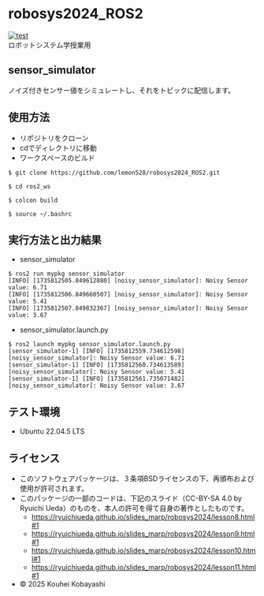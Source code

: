 # robosys2024_ROS2
[![test](https://github.com/lemon528/robosys2024/actions/workflows/test.yml/badge.svg)](https://github.com/lemon528/robosys2024/actions/workflows/test.yml)  
ロボットシステム学授業用

## sensor_simulator
ノイズ付きセンサー値をシミュレートし、それをトピックに配信します。

## 使用方法
- リポジトリをクローン
- cdでディレクトリに移動
- ワークスペースのビルド

```
$ git clone https://github.com/lemon528/robosys2024_ROS2.git

$ cd ros2_ws

$ colcon build

$ source ~/.bashrc
```

## 実行方法と出力結果
- sensor_simulator
```
$ ros2 run mypkg sensor_simulator
[INFO] [1735812505.849612880] [noisy_sensor_simulator]: Noisy Sensor value: 6.71
[INFO] [1735812506.849660507] [noisy_sensor_simulator]: Noisy Sensor value: 5.41
[INFO] [1735812507.849832367] [noisy_sensor_simulator]: Noisy Sensor value: 3.67
```

- sensor_simulator.launch.py
```
$ ros2 launch mypkg sensor_simulator.launch.py
[sensor_simulator-1] [INFO] [1735812559.734612598] [noisy_sensor_simulator]: Noisy Sensor value: 6.71
[sensor_simulator-1] [INFO] [1735812560.734613589] [noisy_sensor_simulator]: Noisy Sensor value: 5.41
[sensor_simulator-1] [INFO] [1735812561.735071482] [noisy_sensor_simulator]: Noisy Sensor value: 3.67
```

## テスト環境
- Ubuntu 22.04.5 LTS

## ライセンス
- このソフトウェアパッケージは、３条項BSDライセンスの下、再頒布および使用が許可されます。
- このパッケージの一部のコードは、下記のスライド（CC-BY-SA 4.0 by Ryuichi Ueda）のものを、本人の許可を得て自身の著作としたものです。
    - https://ryuichiueda.github.io/slides_marp/robosys2024/lesson8.html#1
    - https://ryuichiueda.github.io/slides_marp/robosys2024/lesson9.html#1
    - https://ryuichiueda.github.io/slides_marp/robosys2024/lesson10.html#1
    - https://ryuichiueda.github.io/slides_marp/robosys2024/lesson11.html#1
- © 2025 Kouhei Kobayashi
